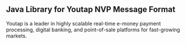 
## Java Library for Youtap NVP Message Format

Youtap is a leader in highly scalable real-time e-money payment processing, digital banking, and point-of-sale platforms for fast-growing markets.